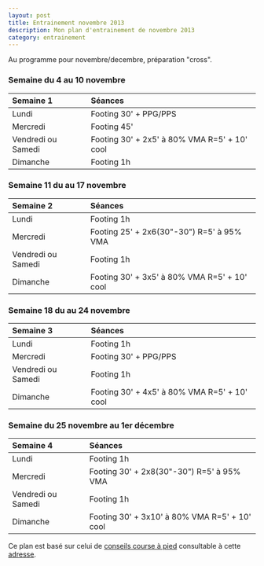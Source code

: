 ```yaml
---
layout: post
title: Entrainement novembre 2013
description: Mon plan d'entrainement de novembre 2013
category: entrainement
---
```


Au programme pour novembre/decembre, préparation "cross".

### Semaine du 4 au 10 novembre

**Semaine 1**         | **Séances**
:---------------------|:-------------------------------------------------
Lundi                 | Footing 30' + PPG/PPS
Mercredi              | Footing 45'
Vendredi ou Samedi    | Footing 30' + 2x5' à 80% VMA R=5' + 10' cool
Dimanche              | Footing 1h

### Semaine 11 du au 17 novembre

**Semaine 2**         | **Séances**
:---------------------|:-------------------------------------------------
Lundi                 | Footing 1h
Mercredi              | Footing 25' + 2x6(30"-30") R=5' à 95% VMA
Vendredi ou Samedi    | Footing 1h
Dimanche              | Footing 30' + 3x5' à 80% VMA R=5' + 10' cool

### Semaine 18 du au 24 novembre

**Semaine 3**         | **Séances**
:---------------------|:-------------------------------------------------
Lundi                 | Footing 1h
Mercredi              | Footing 30' + PPG/PPS
Vendredi ou Samedi    | Footing 1h
Dimanche              | Footing 30' + 4x5' à 80% VMA R=5' + 10' cool

### Semaine du 25 novembre au 1er décembre

**Semaine 4**         | **Séances**
:---------------------|:-------------------------------------------------
Lundi                 | Footing 1h
Mercredi              | Footing 30' + 2x8(30"-30") R=5' à 95% VMA
Vendredi ou Samedi    | Footing 1h
Dimanche              | Footing 30' + 3x10' à 80% VMA R=5' + 10' cool


Ce plan est basé sur celui de [conseils course à pied][1] consultable à
cette [adresse][2].

[2]: http://www.conseils-courseapied.com/
[1]: http://www.conseils-courseapied.com/plans-entrainement/plan-entrainement-cross-country-phase1.html
